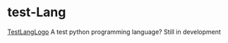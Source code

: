 # test-Lang
[TestLangLogo](https://github.com/TerraMines/test-Lang/blob/main/assets/test-lang.png)
A test python programming language?
Still in development
